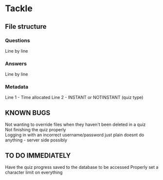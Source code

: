 # Tackle

## File structure

### Questions
Line by line
### Answers
Line by line
### Metadata
Line 1 - Time allocated
Line 2 - INSTANT or NOTINSTANT (quiz type)

## KNOWN BUGS
Not wanting to override files when they haven't been deleted in a quiz <br />
Not finishing the quiz properly <br />
Logging in with an incorrect username/password just plain doesnt do anything - server side possibly

## TO DO IMMEDIATELY
Have the quiz progress saved to the database to be accessed
Properly set a character limit on everything